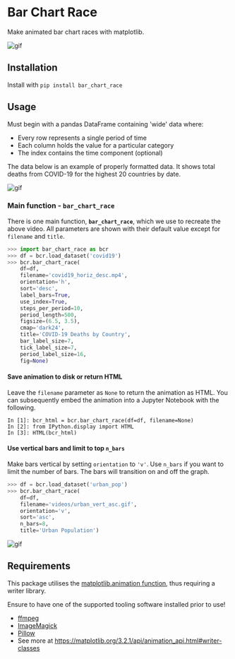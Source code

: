 # Bar Chart Race

Make animated bar chart races with matplotlib.

![gif](videos/covid19_horiz_desc.gif)

## Installation

Install with `pip install bar_chart_race`

## Usage

Must begin with a pandas DataFrame containing 'wide' data where:

* Every row represents a single period of time
* Each column holds the value for a particular category
* The index contains the time component (optional)
  
The data below is an example of properly formatted data. It shows total deaths from COVID-19 for the highest 20 countries by date.

![gif](images/wide_data.png)

### Main function - `bar_chart_race`

There is one main function, **`bar_chart_race`**, which we use to recreate the above video. All parameters are shown with their default value except for `filename` and `title`.

```python
>>> import bar_chart_race as bcr
>>> df = bcr.load_dataset('covid19')
>>> bcr.bar_chart_race(
    df=df,
    filename='covid19_horiz_desc.mp4',
    orientation='h',
    sort='desc',
    label_bars=True,
    use_index=True,
    steps_per_period=10,
    period_length=500,
    figsize=(6.5, 3.5),
    cmap='dark24',
    title='COVID-19 Deaths by Country',
    bar_label_size=7,
    tick_label_size=7,
    period_label_size=16,
    fig=None)
```

#### Save animation to disk or return HTML

Leave the `filename` parameter as `None` to return the animation as HTML. You can subsequently embed the animation into a Jupyter Notebook with the following.

```ipython
In [1]: bcr_html = bcr.bar_chart_race(df=df, filename=None)
In [2]: from IPython.display import HTML
In [3]: HTML(bcr_html)
```

#### Use vertical bars and limit to top `n_bars`

Make bars vertical by setting `orientation` to `'v'`. Use `n_bars` if you want to limit the number of bars. The bars will transition on and off the graph.

```python
>>> df = bcr.load_dataset('urban_pop')
>>> bcr.bar_chart_race(
    df=df,
    filename='videos/urban_vert_asc.gif',
    orientation='v',
    sort='asc',
    n_bars=8,
    title='Urban Population')
```

![gif](videos/urban_vert_asc.gif)

## Requirements

This package utilises the [matplotlib.animation function](https://matplotlib.org/3.2.1/api/animation_api.html), thus requiring a writer library. 

Ensure to have one of the supported tooling software installed prior to use!
 - [ffmpeg](https://ffmpeg.org/)
 - [ImageMagick](https://imagemagick.org/index.php)
 - [Pillow](https://pillow.readthedocs.io/en/stable/)
 - See more at <https://matplotlib.org/3.2.1/api/animation_api.html#writer-classes>
